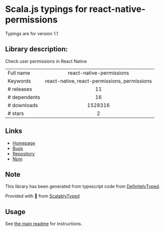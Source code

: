 
# Scala.js typings for react-native-permissions

Typings are for version 1.1

## Library description:
Check user permissions in React Native

|                    |                 |
| ------------------ | :-------------: |
| Full name          | react-native-permissions |
| Keywords           | react-native, react-permissions, permissions |
| # releases         | 11 |
| # dependents       | 16 |
| # downloads        | 1528316 |
| # stars            | 2 |

## Links
- [Homepage](https://github.com/yonahforst/react-native-permissions)
- [Bugs](https://github.com/yonahforst/react-native-permissions/issues)
- [Repository](https://github.com/yonahforst/react-native-permissions)
- [Npm](https://www.npmjs.com/package/react-native-permissions)
    


## Note
This library has been generated from typescript code from [DefinitelyTyped](https://definitelytyped.org).

Provided with :purple_heart: from [ScalablyTyped](https://github.com/oyvindberg/ScalablyTyped)

## Usage
See [the main readme](../../readme.md) for instructions.


